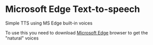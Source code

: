 # Microsoft Edge Text-to-speech

Simple TTS using MS Edge built-in voices

To use this you need to download [Microsoft Edge](https://www.microsoft.com/en-us/edge) browser to get the "natural" voices
